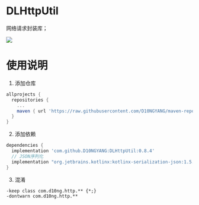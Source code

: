 # DLHttpUtil
网络请求封装库；

[![](https://jitpack.io/v/D10NGYANG/DLHttpUtil.svg)](https://jitpack.io/#D10NGYANG/DLHttpUtil)

# 使用说明
1. 添加仓库
```build.gradle
allprojects {
  repositories {
    ...
    maven { url 'https://raw.githubusercontent.com/D10NGYANG/maven-repo/main/repository'}
  }
}
```

2. 添加依赖
```build.gradle
dependencies {
  implementation 'com.github.D10NGYANG:DLHttpUtil:0.8.4'
  // JSON序列化
  implementation "org.jetbrains.kotlinx:kotlinx-serialization-json:1.5.1"
}
```

3. 混淆
```properties
-keep class com.d10ng.http.** {*;}
-dontwarn com.d10ng.http.**
```
